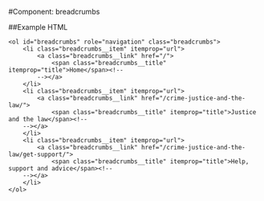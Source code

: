 #Component: breadcrumbs

##Example HTML

    <ol id="breadcrumbs" role="navigation" class="breadcrumbs">
        <li class="breadcrumbs__item" itemprop="url">
            <a class="breadcrumbs__link" href="/">
                <span class="breadcrumbs__title" itemprop="title">Home</span><!--
            --></a>
        </li>
        <li class="breadcrumbs__item" itemprop="url">
            <a class="breadcrumbs__link" href="/crime-justice-and-the-law/">
                <span class="breadcrumbs__title" itemprop="title">Justice and the law</span><!--
        --></a>
        </li>
        <li class="breadcrumbs__item" itemprop="url">
            <a class="breadcrumbs__link" href="/crime-justice-and-the-law/get-support/">
                <span class="breadcrumbs__title" itemprop="title">Help, support and advice</span><!--
        --></a>
        </li>
    </ol>
